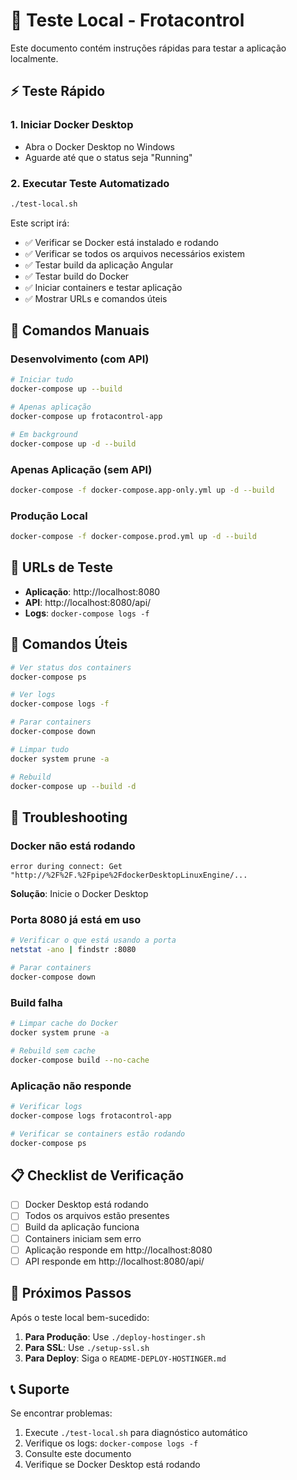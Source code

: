 # 🧪 Teste Local - Frotacontrol

Este documento contém instruções rápidas para testar a aplicação localmente.

## ⚡ Teste Rápido

### 1. Iniciar Docker Desktop
- Abra o Docker Desktop no Windows
- Aguarde até que o status seja "Running"

### 2. Executar Teste Automatizado
```bash
./test-local.sh
```

Este script irá:
- ✅ Verificar se Docker está instalado e rodando
- ✅ Verificar se todos os arquivos necessários existem
- ✅ Testar build da aplicação Angular
- ✅ Testar build do Docker
- ✅ Iniciar containers e testar aplicação
- ✅ Mostrar URLs e comandos úteis

## 🚀 Comandos Manuais

### Desenvolvimento (com API)
```bash
# Iniciar tudo
docker-compose up --build

# Apenas aplicação
docker-compose up frotacontrol-app

# Em background
docker-compose up -d --build
```

### Apenas Aplicação (sem API)
```bash
docker-compose -f docker-compose.app-only.yml up -d --build
```

### Produção Local
```bash
docker-compose -f docker-compose.prod.yml up -d --build
```

## 📍 URLs de Teste

- **Aplicação**: http://localhost:8080
- **API**: http://localhost:8080/api/
- **Logs**: `docker-compose logs -f`

## 🔧 Comandos Úteis

```bash
# Ver status dos containers
docker-compose ps

# Ver logs
docker-compose logs -f

# Parar containers
docker-compose down

# Limpar tudo
docker system prune -a

# Rebuild
docker-compose up --build -d
```

## 🐛 Troubleshooting

### Docker não está rodando
```
error during connect: Get "http://%2F%2F.%2Fpipe%2FdockerDesktopLinuxEngine/...
```
**Solução**: Inicie o Docker Desktop

### Porta 8080 já está em uso
```bash
# Verificar o que está usando a porta
netstat -ano | findstr :8080

# Parar containers
docker-compose down
```

### Build falha
```bash
# Limpar cache do Docker
docker system prune -a

# Rebuild sem cache
docker-compose build --no-cache
```

### Aplicação não responde
```bash
# Verificar logs
docker-compose logs frotacontrol-app

# Verificar se containers estão rodando
docker-compose ps
```

## 📋 Checklist de Verificação

- [ ] Docker Desktop está rodando
- [ ] Todos os arquivos estão presentes
- [ ] Build da aplicação funciona
- [ ] Containers iniciam sem erro
- [ ] Aplicação responde em http://localhost:8080
- [ ] API responde em http://localhost:8080/api/

## 🎯 Próximos Passos

Após o teste local bem-sucedido:

1. **Para Produção**: Use `./deploy-hostinger.sh`
2. **Para SSL**: Use `./setup-ssl.sh`
3. **Para Deploy**: Siga o `README-DEPLOY-HOSTINGER.md`

## 📞 Suporte

Se encontrar problemas:
1. Execute `./test-local.sh` para diagnóstico automático
2. Verifique os logs: `docker-compose logs -f`
3. Consulte este documento
4. Verifique se Docker Desktop está rodando
